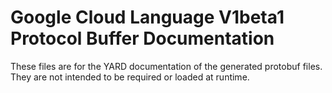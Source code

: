 # Google Cloud Language V1beta1 Protocol Buffer Documentation

These files are for the YARD documentation of the generated protobuf files.
They are not intended to be required or loaded at runtime.
